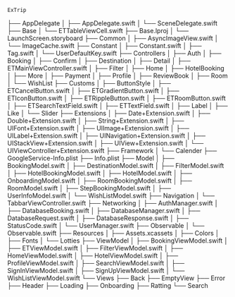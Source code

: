     ExTrip
├── AppDelegate
│   ├── AppDelegate.swift
│   └── SceneDelegate.swift
├── Base
│   └── ETTableViewCell.swift
├── Base.lproj
│   └── LaunchScreen.storyboard
├── Common
│   ├── AsyncImageView.swift
│   └── ImageCache.swift
├── Constant
│   ├── Constant.swift
│   ├── Tag.swift
│   └── UserDefaultKey.swift
├── Controllers
│   ├── Auth
│   ├── Booking
│   ├── Confirm
│   ├── Destination
│   ├── Detail
│   ├── ETMainViewController.swift
│   ├── Filter
│   ├── Home
│   ├── HotelBooking
│   ├── More
│   ├── Payment
│   ├── Profile
│   ├── ReviewBook
│   ├── Room
│   └── WishList
├── Customs
│   ├── ButtonStyle
│   ├── ETCancelButton.swift
│   ├── ETGradientButton.swift
│   ├── ETIconButton.swift
│   ├── ETRippleButton.swift
│   ├── ETRoomButton.swift
│   ├── ETSearchTextField.swift
│   ├── ETTextField.swift
│   ├── Label
│   ├── Like
│   └── Slider
├── Extensions
│   ├── Date+Extension.swift
│   ├── Double+Extension.swift
│   ├── String+Extension.swift
│   ├── UIFont+Extension.swift
│   ├── UIImage+Extension.swift
│   ├── UILabel+Extension.swift
│   ├── UINavigation+Extension.swift
│   ├── UIStackView+Extension.swift
│   ├── UIView+Extension.swift
│   └── UIViewController+Extension.swift
├── Framework
│   └── Calender
├── GoogleService-Info.plist
├── Info.plist
├── Model
│   ├── BookingModel.swift
│   ├── DestinationModel.swift
│   ├── FilterModel.swift
│   ├── HotelBookingModel.swift
│   ├── HotelModel.swift
│   ├── OnboardingModel.swift
│   ├── RoomBookingModel.swift
│   ├── RoomModel.swift
│   ├── StepBookingModel.swift
│   ├── UserInfoModel.swift
│   └── WishListModel.swift
├── Navigation
│   └── TabbarViewController.swift
├── Networking
│   ├── AuthManager.swift
│   ├── DatabaseBooking.swift
│   ├── DatabaseManager.swift
│   ├── DatabaseRequest.swift
│   ├── DatabaseResponse.swift
│   ├── StatusCode.swift
│   └── UserManager.swift
├── Observable
│   └── Observable.swift
├── Resources
│   ├── Assets.xcassets
│   ├── Colors
│   ├── Fonts
│   └── Lotties
├── ViewModel
│   ├── BookingViewModel.swift
│   ├── ETViewModel.swift
│   ├── FilterViewModel.swift
│   ├── HomeViewModel.swift
│   ├── HotelViewModel.swift
│   ├── ProfileViewModel.swift
│   ├── SearchViewModel.swift
│   ├── SignInViewModel.swift
│   ├── SignUpViewModel.swift
│   └── WishListViewModel.swift
└── Views
    ├── Back
    ├── EmptyView
    ├── Error
    ├── Header
    ├── Loading
    ├── Onboarding
    ├── Ratting
    └── Search
